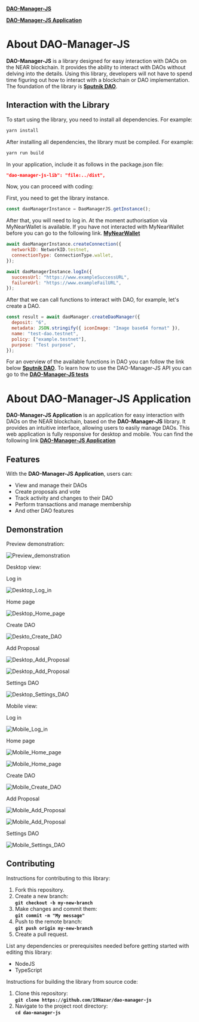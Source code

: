 **[DAO-Manager-JS](./package/)**

**[DAO-Manager-JS Application](./app/)**

# About **DAO-Manager-JS**

**DAO-Manager-JS** is a library designed for easy interaction with DAOs on the NEAR blockchain. It provides the ability to interact with DAOs without delving into the details. Using this library, developers will not have to spend time figuring out how to interact with a blockchain or DAO implementation. The foundation of the library is **[Sputnik DAO](https://github.com/near-daos/sputnik-dao-contract)**.

## Interaction with the **Library**

To start using the library, you need to install all dependencies. For example:

```bash
yarn install
```

After installing all dependencies, the library must be compiled. For example:

```bash
yarn run build
```

In your application, include it as follows in the package.json file:

```json
"dao-manager-js-lib": "file:../dist",
```

Now, you can proceed with coding:

First, you need to get the library instance.

```javascript
const daoManagerInstance = DaoManagerJS.getInstance();
```

After that, you will need to log in. At the moment authorisation via MyNearWallet is available. If you have not interacted with MyNearWallet before you can go to the following link. **[MyNearWallet](https://www.mynearwallet.com/)**

```javascript
await daoManagerInstance.createConnection({
  networkID: NetworkID.testnet,
  connectionType: ConnectionType.wallet,
});

await daoManagerInstance.logIn({
  successUrl: "https://www.exampleSuccessURL",
  failureUrl: "https://www.exampleFailURL",
});
```

After that we can call functions to interact with DAO, for example, let's create a DAO.

```javascript
const result = await daoManager.createDaoManager({
  deposit: "6",
  metadata: JSON.stringify({ iconImage: "Image base64 format" }),
  name: "test-dao.testnet",
  policy: ["example.testnet"],
  purpose: "Test purpose",
});
```

For an overview of the available functions in DAO you can follow the link below **[Sputnik DAO](https://github.com/near-daos/sputnik-dao-contract)**.
To learn how to use the DAO-Manager-JS API you can go to the **[DAO-Manager-JS tests](./test//DaoMenegerUnitTest.test.ts)**

# About **DAO-Manager-JS Application**

**DAO-Manager-JS Application** is an application for easy interaction with DAOs on the NEAR blockchain, based on the **DAO-Manager-JS** library. It provides an intuitive interface, allowing users to easily manage DAOs. This web application is fully responsive for desktop and mobile. You can find the following link **[DAO-Manager-JS Application](./app/)**

## Features

With the **DAO-Manager-JS Application**, users can:

- View and manage their DAOs
- Create proposals and vote
- Track activity and changes to their DAO
- Perform transactions and manage membership
- And other DAO features

## Demonstration

Preview demonstration:

![Preview_demonstration](./assets/DAO-Manager.gif)

Desktop view:

Log in

![Desktop_Log_in](./assets/Desktop_Log_in.png)

Home page

![Desktop_Home_page](./assets/Desktop_Home_page.png)

Create DAO

![Deskto_Create_DAO](./assets/Deskto_Create_DAO.png)

Add Proposal

![Desktop_Add_Proposal](./assets/Desktop_Add_Proposal-2.png)

![Desktop_Add_Proposal](./assets/Desktop_Add_Proposal-3.png)

Settings DAO

![Desktop_Settings_DAO](./assets/Desktop_Settings_DAO.png)

Mobile view:

Log in

![Mobile_Log_in](./assets/Mobile_Log_in.png)

Home page

![Mobile_Home_page](./assets/Mobile_Home_page-1.png)

![Mobile_Home_page](./assets/Mobile_Home_page-2.png)

Create DAO

![Mobile_Create_DAO](./assets/Mobile_Create_DAO.png)

Add Proposal

![Mobile_Add_Proposal](./assets/Mobile_Add_Proposal_1.png)

![Mobile_Add_Proposal](./assets/Mobile_Add_Proposal_2.png)

Settings DAO

![Mobile_Settings_DAO](./assets/Mobile_Settings_DAO.png)

## **Contributing**

Instructions for contributing to this library:

1. Fork this repository.
2. Create a new branch:  
   **`git checkout -b my-new-branch`**
3. Make changes and commit them:  
   **`git commit -m "My message"`**
4. Push to the remote branch:  
   **`git push origin my-new-branch`**
5. Create a pull request.

List any dependencies or prerequisites needed before getting started with editing this library:

- NodeJS
- TypeScript

Instructions for building the library from source code:

1. Clone this repository:  
   **`git clone https://github.com/19Nazar/dao-manager-js`**
2. Navigate to the project root directory:  
   **`cd dao-manager-js`**

